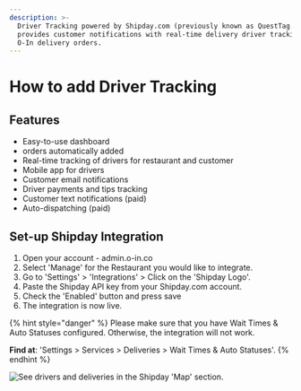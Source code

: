 ```yaml
---
description: >-
  Driver Tracking powered by Shipday.com (previously known as QuestTag.com)
  provides customer notifications with real-time delivery driver tracking for
  O-In delivery orders.
---
```


# How to add Driver Tracking

## Features

* Easy-to-use dashboard
* orders automatically added
* Real-time tracking of drivers for restaurant and customer
* Mobile app for drivers
* Customer email notifications
* Driver payments and tips tracking
* Customer text notifications (paid)
* Auto-dispatching (paid)

## Set-up Shipday Integration

1. Open your account - admin.o-in.co
2. Select 'Manage' for the Restaurant you would like to integrate.
3. Go to 'Settings' > 'Integrations' > Click on the 'Shipday Logo'.
4. Paste the Shipday API key from your Shipday.com account.
5. Check the 'Enabled' button and press save
6. The integration is now live.

{% hint style="danger" %}
Please make sure that you have Wait Times & Auto Statuses configured. Otherwise, the integration will not work.

**Find at**: 'Settings > Services > Deliveries > Wait Times & Auto Statuses'.
{% endhint %}

![See drivers and deliveries in the Shipday 'Map' section.](../.gitbook/assets/screen-shot-2020-08-29-at-8.20.24-pm.png)

##
